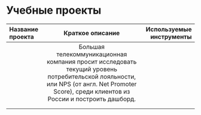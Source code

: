 # Учебные проекты

| Название проекта  | Краткое описание  | Используемые инструменты |
|:----------------- |:-----------------:| ------------------------:|
|                   | Большая телекоммуникационная компания просит исследовать текущий уровень потребительской лояльности, или NPS (от англ. Net Promoter Score), среди клиентов из России и построить дашборд. |    |
|       |         |            |
|  |         |         |
